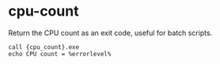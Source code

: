 # cpu-count
Return the CPU count as an exit code, useful for batch scripts.  

```batch
call {cpu_count}.exe
echo CPU count = %errorlevel%

```
